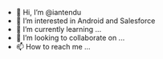 - 👋 Hi, I’m @iantendu
- 👀 I’m interested in Android and Salesforce
- 🌱 I’m currently learning ...
- 💞️ I’m looking to collaborate on ...
- 📫 How to reach me ...

<!---
iantendu/iantendu is a ✨ special ✨ repository because its `README.md` (this file) appears on your GitHub profile.
You can click the Preview link to take a look at your changes.
--->
